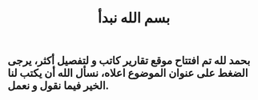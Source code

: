 ﻿---
layout: post
title: "بسم الله نبدأ"
description: "أول بوست نستفتح فيه باسم الله، و به رابط معاد التوجيه لصفحة يشرح فيها فكرة فلوبي ديسك."
modified: 2016-02-17
tags: [إدارة الموقع]
author:
categories:
share:
comments: true
image:
  feature: https://raw.githubusercontent.com/flpydisk/flpydisk.github.io/master/images/abstract-7.jpg
  credit: dargadgetz
  creditlink: http://www.dargadgetz.com/ios-7-abstract-wallpaper-pack-for-iphone-5-and-ipod-touch-retina/
link:  /عن-الفريق/
author:
---
## بحمد لله تم افتتاح موقع تقارير كاتب و لتفصيل أكثر، يرجى الضغط على عنوان الموضوع اعلاه، نسأل الله أن يكتب لنا الخير فيما نقول و نعمل.